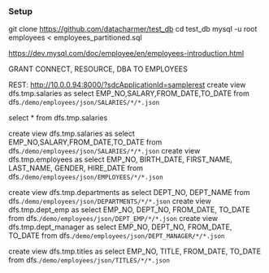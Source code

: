 ### Setup

git clone https://github.com/datacharmer/test_db
cd test_db
mysql -u root employees < employees_partitioned.sql

https://dev.mysql.com/doc/employee/en/employees-introduction.html

GRANT CONNECT, RESOURCE, DBA TO EMPLOYEES


REST: http://10.0.0.94:8000/?sdcApplicationId=samplerest
create view dfs.tmp.salaries as select EMP_NO,SALARY,FROM_DATE,TO_DATE from dfs.`/demo/employees/json/SALARIES/*/*.json`

select * from dfs.tmp.salaries


create view dfs.tmp.salaries as select EMP_NO,SALARY,FROM_DATE,TO_DATE from dfs.`/demo/employees/json/SALARIES/*/*.json`
create view dfs.tmp.employees as select EMP_NO, BIRTH_DATE, FIRST_NAME, LAST_NAME, GENDER, HIRE_DATE from dfs.`/demo/employees/json/EMPLOYEES/*/*.json`

create view dfs.tmp.departments as select DEPT_NO, DEPT_NAME from dfs.`/demo/employees/json/DEPARTMENTS/*/*.json`
create view dfs.tmp.dept_emp as select EMP_NO, DEPT_NO, FROM_DATE, TO_DATE from dfs.`/demo/employees/json/DEPT_EMP/*/*.json`
create view dfs.tmp.dept_manager as select EMP_NO, DEPT_NO, FROM_DATE, TO_DATE from dfs.`/demo/employees/json/DEPT_MANAGER/*/*.json`

create view dfs.tmp.titles as select EMP_NO, TITLE, FROM_DATE, TO_DATE from dfs.`/demo/employees/json/TITLES/*/*.json`